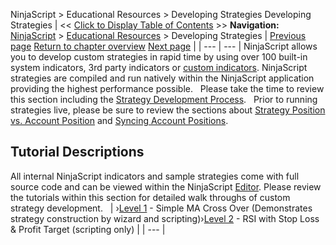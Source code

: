 ﻿
NinjaScript \> Educational Resources \> Developing Strategies
Developing Strategies
| \<\< [Click to Display Table of Contents](developing_strategies.md) \>\> **Navigation:**     [NinjaScript](ninjascript-1.md) \> [Educational Resources](educational_resources-1.md) \> Developing Strategies | [Previous page](developing_outside_of_the_ninj-1.md) [Return to chapter overview](educational_resources-1.md) [Next page](intermediate_-_rsi_with_stop_l-1.md) |
| --- | --- |
NinjaScript allows you to develop custom strategies in rapid time by using over 100 built\-in system indicators, 3rd party indicators or [custom indicators](developing_indicators-1.md). NinjaScript strategies are compiled and run natively within the NinjaScript application providing the highest performance possible.
 
Please take the time to review this section including the [Strategy Development Process](the_strategy_development_process-1.md).
 
Prior to running strategies live, please be sure to review the sections about [Strategy Position vs. Account Position](strategy_position_vs_account_p-1.md) and [Syncing Account Positions](syncing_account_positions-1.md).
 
## Tutorial Descriptions
All internal NinjaScript indicators and sample strategies come with full source code and can be viewed within the NinjaScript [Editor](editor-1.md). Please review the tutorials within this section for detailed walk throughs of custom strategy development.
 
| ›[Level 1](beginner_-_simple_ma_cross_ove-1.md) \- Simple MA Cross Over (Demonstrates strategy construction by wizard and scripting)›[Level 2](intermediate_-_rsi_with_stop_l-1.md) \- RSI with Stop Loss \& Profit Target (scripting only) |
| --- |

